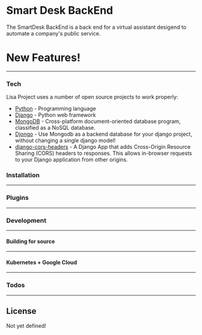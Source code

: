 # Smart Desk BackEnd

The SmartDesk BackEnd is a back end for a virtual assistant desigend to automate a company's public service.

# New Features!

 ------------------

### Tech

Lisa Project uses a number of open source projects to work properly:

* [Python](https://www.python.org/) - Programming language
* [Django](https://www.djangoproject.com/) - Python web framework
* [MongoDB](https://www.mongodb.com/) - Cross-platform document-oriented database program, classified as a NoSQL database.
* [Djongo](https://pypi.org/project/djongo/) - Use Mongodb as a backend database for your django project, without changing a single django model!
* [django-cors-headers](https://pypi.org/project/django-cors-headers/) - A Django App that adds Cross-Origin Resource Sharing (CORS) headers to responses. This allows in-browser requests to your Django application from other origins.

### Installation

--------

### Plugins

-----------------------


### Development

------------

#### Building for source
---------

#### Kubernetes + Google Cloud

---------------------------


### Todos

 ------------

License
----

Not yet defined!